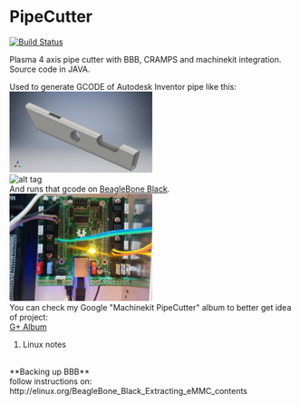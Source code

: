 # PipeCutter
[![Build Status](https://travis-ci.org/zhivko/PipeCutter.svg?branch=master)](https://travis-ci.org/zhivko/PipeCutter)

Plasma 4 axis pipe cutter with BBB, CRAMPS and machinekit integration. Source code in JAVA.

Used to generate GCODE of Autodesk Inventor pipe like this:
<br>
<img src="./screenshots/pipe.png" alt="Pipe" width="50%" height="50%">
<br>
![alt tag](./screenshots/PipeCutter.gif)
<br>
And runs that gcode on [BeagleBone Black](https://beagleboard.org/black).
<br>
<img src="./screenshots/cramps.jpg" alt="Cramps" width="50%" height="50%">
<br>
You can check my Google "Machinekit PipeCutter" album to better get idea of project:
<br>
[G+ Album](https://goo.gl/photos/4A623DBE1DQRwYfcA)
<br>

 1. Linux notes
<br>
**Backing up BBB**
<br>
follow instructions on:
<br>
http://elinux.org/BeagleBone_Black_Extracting_eMMC_contents



